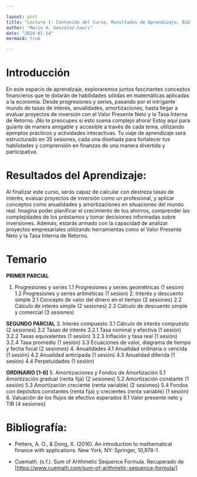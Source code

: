 ```yaml
---

layout: post
title: "Lecture 1: Contenido del Curso, Resultados de Aprendizaje, Bibliografía."
author: "Mario H. Gonzalez-Sauri"
date: "2024-01-14"
mermaid: true

---
```


<!--  FORMAT: https://github.com/adam-p/markdown-here/wiki/Markdown-Cheatsheet -->

# Introducción

En este espacio de aprendizaje, exploraremos juntos fascinantes conceptos financieros que te dotarán de habilidades sólidas en matemáticas aplicadas a la economía. Desde progresiones y series, pasando por el intrigante mundo de tasas de interés, anualidades, amortizaciones, hasta llegar a evaluar proyectos de inversión con el Valor Presente Neto y la Tasa Interna de Retorno. ¡No te preocupes si esto suena complejo ahora! Estoy aquí para guiarte de manera amigable y accesible a través de cada tema, utilizando ejemplos prácticos y actividades interactivas. Tu viaje de aprendizaje será estructurado en 35 sesiones, cada una diseñada para fortalecer tus habilidades y comprensión en finanzas de una manera divertida y participativa.


# Resultados del Aprendizaje:

Al finalizar este curso, serás capaz de calcular con destreza tasas de interés, evaluar proyectos de inversión como un profesional, y aplicar conceptos como anualidades y amortizaciones en situaciones del mundo real. Imagina poder planificar el crecimiento de tus ahorros, comprender las complejidades de los préstamos y tomar decisiones informadas sobre inversiones. Además, estarás armado con la capacidad de analizar proyectos empresariales utilizando herramientas como el Valor Presente Neto y la Tasa Interna de Retorno.

# Temario

**PRIMER PARCIAL** 
1. Progresiones y series
   1.1 Progresiones y series geométricas (1 sesion)
   1.2 Progresiones y series aritméticas  (1 sesion)
   2. Interés y descuento simple
   2.1 Concepto de valor del dinero en el tiempo (2 sesiones)
   2.2 Cálculo de interés simple (2 sesiones)
   2.3 Cálculo de descuento simple y comercial (3 sesiones)

**SEGUNDO PARCIAL**
3. Interés compuesto
   3.1 Cálculo de interés compuesto (2 sesiones)
   3.2 Tasas de interés
      3.2.1 Tasa nominal y efectiva (1 sesión)
      3.2.2 Tasas equivalentes (1 sesión)
      3.2.3 Inflación y tasa real (1 sesión)
      3.2.4 Tasa promedio (1 sesión)
   3.3 Ecuaciones de valor, diagrama de tiempo y fecha focal (2 sesiones)
4. Anualidades
   4.1 Anualidad ordinaria o vencida (1 sesión)
   4.2 Anualidad anticipada (1 sesión)
   4.3 Anualidad diferida (1 sesión)
   4.4 Perpetuidades (1 sesión)

**ORDINARIO [1-6]**
5. Amortizaciones y Fondos de Amortización
   5.1 Amortización gradual (renta fija) (2 sesiones)
   5.2 Amortización constante (1 sesión)
   5.3 Amortización creciente (renta variable) (2 sesiones)
   5.4 Fondos con depósitos constantes (renta fija) y crecientes (renta variable) (1 sesión)
6. Valuación de los flujos de efectivo esperados
   6.1 Valor presente neto y TIR (4 sesiones)

# Bibliografía:

- Petters, A. O., & Dong, X. (2016). An introduction to mathematical finance with applications. New York, NY: Springer, 10,978-1.

- Cuemath. (s.f.). Sum of Arithmetic Sequence Formula. Recuperado de [https://www.cuemath.com/sum-of-arithmetic-sequence-formula/] 




